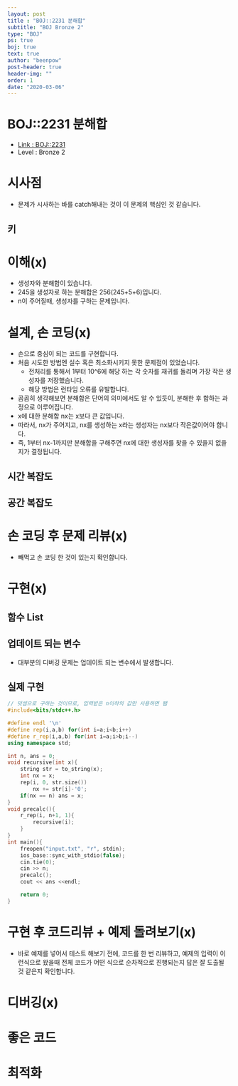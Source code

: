 ```yaml
---
layout: post
title : "BOJ::2231 분해합"
subtitle: "BOJ Bronze 2"
type: "BOJ"
ps: true
boj: true
text: true
author: "beenpow"
post-header: true
header-img: ""
order: 1
date: "2020-03-06"
---
```



# BOJ::2231 분해합
- [Link : BOJ::2231](https://www.acmicpc.net/problem/2231)
- Level : Bronze 2

# 시사점
- 문제가 시사하는 바를 catch해내는 것이 이 문제의 핵심인 것 같습니다.

## 키

# 이해(x)

- 생성자와 분해합이 있습니다.
- 245을 생성자로 하는 분해합은 256(245+5+6)입니다.
- n이 주어질때, 생성자를 구하는 문제입니다.

# 설계, 손 코딩(x)
- 손으로 중심이 되는 코드를 구현합니다.
- 처음 시도한 방법엔 실수 혹은 최소화시키지 못한 문제점이 있었습니다.
  - 전처리를 통해서 1부터 10^6에 해당 하는 각 숫자를 재귀를 돌리며 가장 작은 생성자를 저장했습니다.
  - 해당 방법은 런타임 오류를 유발합니다.
- 곰곰히 생각해보면 분해합은 단어의 의미에서도 알 수 있듯이, 분해한 후 합하는 과정으로 이루어집니다.
- x에 대한 분해합 nx는 x보다 큰 값입니다.
- 따라서, nx가 주어지고, nx를 생성하는 x라는 생성자는 nx보다 작은값이어야 합니다.
 - 즉, 1부터 nx-1까지만 분해합을 구해주면 nx에 대한 생성자를 찾을 수 있을지 없을지가 결정됩니다.

## 시간 복잡도

## 공간 복잡도

# 손 코딩 후 문제 리뷰(x)
- 빼먹고 손 코딩 한 것이 있는지 확인합니다.

# 구현(x)

## 함수 List 

## 업데이트 되는 변수
- 대부분의 디버깅 문제는 업데이트 되는 변수에서 발생합니다.

## 실제 구현 

```cpp
// 덧셈으로 구하는 것이므로, 입력받은 n이하의 값만 사용하면 됌
#include<bits/stdc++.h>

#define endl '\n'
#define rep(i,a,b) for(int i=a;i<b;i++)
#define r_rep(i,a,b) for(int i=a;i>b;i--)
using namespace std;

int n, ans = 0;
void recursive(int x){
    string str = to_string(x);
    int nx = x;
    rep(i, 0, str.size())
        nx += str[i]-'0';
    if(nx == n) ans = x;
}
void precalc(){
    r_rep(i, n+1, 1){
        recursive(i);
    }
}
int main(){
    freopen("input.txt", "r", stdin);
    ios_base::sync_with_stdio(false);
    cin.tie(0);
    cin >> n;
    precalc();
    cout << ans <<endl;

    return 0;
}
```

# 구현 후 코드리뷰 + 예제 돌려보기(x)
- 바로 예제를 넣어서 테스트 해보기 전에, 코드를 한 번 리뷰하고, 예제의 입력이 이런식으로 왔을때
  전체 코드가 어떤 식으로 순차적으로 진행되는지 답은 잘 도출될 것 같은지 확인합니다.

# 디버깅(x)

# 좋은 코드

# 최적화
